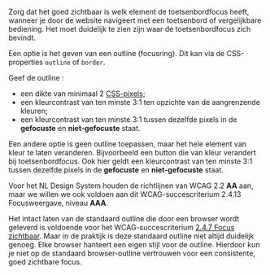 <!-- @license CC0-1.0 -->

Zorg dat het goed zichtbaar is welk element de toetsenbordfocus heeft, wanneer je door de website navigeert met een toetsenbord of vergelijkbare bediening. Het moet duidelijk te zien zijn waar de toetsenbordfocus zich bevindt.

Een optie is het geven van een outline (focusring). Dit kan via de CSS-properties `outline` of `border`.

Geef de outline :

- een dikte van minimaal 2 [CSS-pixels](https://developer.mozilla.org/en-US/docs/Glossary/CSS_pixel);
- een kleurcontrast van ten minste 3:1 ten opzichte van de aangrenzende kleuren;
- een kleurcontrast van ten minste 3:1 tussen dezelfde pixels in de **gefocuste** en **niet-gefocuste** staat.

Een andere optie is geen outline toepassen, maar het hele element van kleur te laten veranderen.
Bijvoorbeeld een button die van kleur verandert bij toetsenbordfocus. Ook hier geldt een kleurcontrast van ten minste 3:1 tussen dezelfde pixels in de **gefocuste** en **niet-gefocuste** staat.

Voor het NL Design System houden de richtlijnen van WCAG 2.2 **AA** aan, maar we willen we ook voldoen aan dit WCAG-succescriterium 2.4.13 Focusweergave, niveau **AAA**.

Het intact laten van de standaard outline die door een browser wordt geleverd is voldoende voor het WCAG-succescriterium [2.4.7 Focus zichtbaar](/wcag/2.4.7). Maar in de praktijk is deze standaard outline niet altijd duidelijk genoeg. Elke browser hanteert een eigen stijl voor de outline. Hierdoor kun je niet op de standaard browser-outline vertrouwen voor een consistente, goed zichtbare focus.
